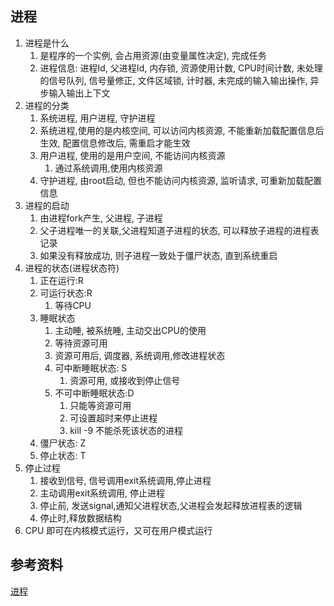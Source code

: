 ## 进程
1.	进程是什么
	1.	是程序的一个实例, 会占用资源(由变量属性决定), 完成任务
	2.	进程信息: 进程Id, 父进程Id, 内存锁, 资源使用计数, CPU时间计数, 未处理的信号队列, 信号量修正, 文件区域锁, 计时器, 未完成的输入输出操作, 异步输入输出上下文
2.	进程的分类
	1.	系统进程, 用户进程, 守护进程
	2.	系统进程,使用的是内核空间, 可以访问内核资源, 不能重新加载配置信息后生效, 配置信息修改后, 需重启才能生效
	3.	用户进程, 使用的是用户空间, 不能访问内核资源
		1.	通过系统调用,使用内核资源
	4.	守护进程, 由root启动, 但也不能访问内核资源, 监听请求, 可重新加载配置信息
3.	进程的启动
	1.	由进程fork产生, 父进程, 子进程
	2.	父子进程唯一的关联,父进程知道子进程的状态, 可以释放子进程的进程表记录
	3.	如果没有释放成功, 则子进程一致处于僵尸状态, 直到系统重启
4.	进程的状态(进程状态符)
	1.	正在运行:R
	2.	可运行状态:R
		1.	等待CPU
	3.	睡眠状态
		1.	主动睡, 被系统睡, 主动交出CPU的使用
		2.	等待资源可用
		3.	资源可用后, 调度器, 系统调用,修改进程状态
		4.	可中断睡眠状态: S
			1.	资源可用, 或接收到停止信号
		5.	不可中断睡眠状态:D
			1.	只能等资源可用
			2.	可设置超时来停止进程
			3.	kill -9 不能杀死该状态的进程
	4.	僵尸状态: Z
	5.	停止状态: T
5.	停止过程
	1.	接收到信号, 信号调用exit系统调用,停止进程
	2.	主动调用exit系统调用, 停止进程
	3.	停止前, 发送signal,通知父进程状态,父进程会发起释放进程表的逻辑
	4.	停止时,释放数据结构
6.	CPU 即可在内核模式运行，又可在用户模式运行


## 参考资料
[进程](https://liam.page/2020/01/10/the-states-of-processes-on-Linux/)




